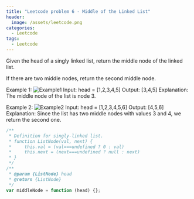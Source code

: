 ```yaml
---
title: "Leetcode problem 6 - Middle of the Linked List"
header:
  image: /assets/leetcode.png
categories:
  - Leetcode
tags:
  - Leetcode
---
```


Given the head of a singly linked list, return the middle node of the linked list.

If there are two middle nodes, return the second middle node.

Example 1:
![Example1](https://assets.leetcode.com/uploads/2021/07/23/lc-midlist1.jpg)
Input: head = [1,2,3,4,5]
Output: [3,4,5]
Explanation: The middle node of the list is node 3.

Example 2:
![Example2](https://assets.leetcode.com/uploads/2021/07/23/lc-midlist2.jpg)
Input: head = [1,2,3,4,5,6]
Output: [4,5,6]
Explanation: Since the list has two middle nodes with values 3 and 4, we return the second one.

```js
/**
 * Definition for singly-linked list.
 * function ListNode(val, next) {
 *     this.val = (val===undefined ? 0 : val)
 *     this.next = (next===undefined ? null : next)
 * }
 */
/**
 * @param {ListNode} head
 * @return {ListNode}
 */
var middleNode = function (head) {};
```
